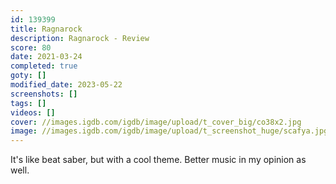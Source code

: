 ```yaml
---
id: 139399
title: Ragnarock
description: Ragnarock - Review
score: 80
date: 2021-03-24
completed: true
goty: []
modified_date: 2023-05-22
screenshots: []
tags: []
videos: []
cover: //images.igdb.com/igdb/image/upload/t_cover_big/co38x2.jpg
image: //images.igdb.com/igdb/image/upload/t_screenshot_huge/scafya.jpg
---
```

It's like beat saber, but with a cool theme. Better music in my opinion as well.